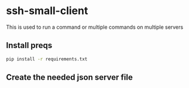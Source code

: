 # ssh-small-client
This is used to run a command or multiple commands on multiple servers
## Install preqs
```bash
pip install -r requirements.txt
```
## Create the needed json server file
